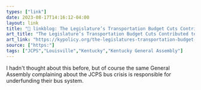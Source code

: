 ```yaml
---
types: ["link"]
date: 2023-08-17T14:16:12-04:00
layout: link
title: "🔗 linkblog: The Legislature’s Transportation Budget Cuts Contributed to the JCPS Bus Debacle - Kentucky Center for Economic Policy'"
art_title: "The Legislature’s Transportation Budget Cuts Contributed to the JCPS Bus Debacle - Kentucky Center for Economic Policy"
art_link: "https://kypolicy.org/the-legislatures-transportation-budget-cuts-contributed-to-the-jcps-bus-debacle/"
source: ["https:"]
tags: ["JCPS","Louisville","Kentucky","Kentucky General Assembly"]
---
```

I hadn't thought about this before, but of course the same General Assembly complaining about the JCPS bus crisis is responsible for underfunding their bus system.  
 
